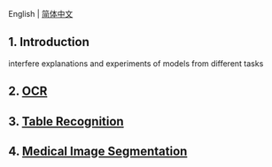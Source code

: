 English | [简体中文](README_ch.md)

## 1. Introduction

interfere explanations and experiments of models from different tasks

## 2. [OCR](./OCR/)

## 3. [Table Recognition](./TableRecognition/)

## 4. [Medical Image Segmentation](./MedicalImageSegmentation/)
